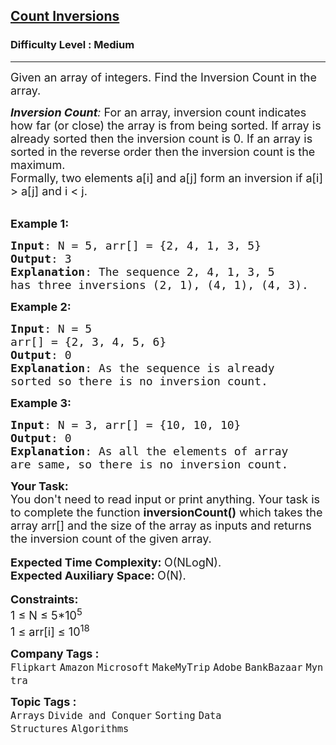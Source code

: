 <h2><a href="https://practice.geeksforgeeks.org/problems/inversion-of-array-1587115620/1?page=1&status[]=solved&sortBy=submissions">Count Inversions</a></h2><h3>Difficulty Level : Medium</h3><hr><div class="problems_problem_content__Xm_eO"><p><span style="font-size:18px">Given an array of integers. Find the Inversion Count in the array.&nbsp;</span></p>

<p><span style="font-size:18px"><em><strong>Inversion Count</strong>: </em>For an array, inversion count indicates how far (or close) the array is from being sorted. If array is already sorted then the inversion count is 0. If an array is sorted in the reverse order then&nbsp;the inversion count is the maximum.&nbsp;<br>
Formally, two elements a[i] and a[j] form an inversion if a[i] &gt; a[j] and i &lt; j.</span><br>
&nbsp;</p>

<p><span style="font-size:18px"><strong>Example 1:</strong></span></p>

<pre><span style="font-size:18px"><strong>Input</strong>: N = 5, arr[] = {2, 4, 1, 3, 5}
<strong>Output</strong>: 3
<strong>Explanation</strong>: The sequence 2, 4, 1, 3, 5 
has three inversions (2, 1), (4, 1), (4, 3).</span></pre>

<p><span style="font-size:18px"><strong>Example 2:</strong></span></p>

<pre><span style="font-size:18px"><strong>Input</strong>: N = 5
arr[] = {2, 3, 4, 5, 6}
<strong>Output</strong>: 0
<strong>Explanation</strong>: As the sequence is already 
sorted so there is no inversion count.</span></pre>

<p><span style="font-size:18px"><strong>Example 3:</strong></span></p>

<pre><span style="font-size:18px"><strong>Input</strong>: N = 3, arr[] = {10, 10, 10}
<strong>Output</strong>: 0
<strong>Explanation</strong>: As all the elements of array 
are same, so there is no inversion count.</span></pre>

<p><strong><span style="font-size:18px">Your Task:</span></strong><br>
<span style="font-size:18px">You don't need to read input or print anything. Your task is to complete the function&nbsp;<strong>inversionCount()</strong>&nbsp;which takes the array arr[] and the size of the array as inputs and returns the inversion count of the given array.</span><br>
<br>
<span style="font-size:18px"><strong>Expected Time Complexity:&nbsp;</strong>O(NLogN).<br>
<strong>Expected Auxiliary Space:&nbsp;</strong>O(N).</span><br>
<br>
<span style="font-size:18px"><strong>Constraints:</strong></span><br>
<span style="font-size:18px">1 ≤ N ≤ 5*10<sup>5</sup><br>
1 ≤ arr[i]&nbsp;≤ 10<sup>18</sup></span></p>
</div><p><span style=font-size:18px><strong>Company Tags : </strong><br><code>Flipkart</code>&nbsp;<code>Amazon</code>&nbsp;<code>Microsoft</code>&nbsp;<code>MakeMyTrip</code>&nbsp;<code>Adobe</code>&nbsp;<code>BankBazaar</code>&nbsp;<code>Myntra</code>&nbsp;<br><p><span style=font-size:18px><strong>Topic Tags : </strong><br><code>Arrays</code>&nbsp;<code>Divide and Conquer</code>&nbsp;<code>Sorting</code>&nbsp;<code>Data Structures</code>&nbsp;<code>Algorithms</code>&nbsp;